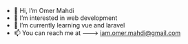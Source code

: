 - 👋 Hi, I’m Omer Mahdi
- 👀 I’m interested in web development
- 🌱 I’m currently learning vue and laravel
- 📫 You can reach me at ---> iam.omer.mahdi@gmail.com

<!---
iam-omer-mahdi/iam-omer-mahdi is a ✨ special ✨ repository because its `README.md` (this file) appears on your GitHub profile.
You can click the Preview link to take a look at your changes.
--->
